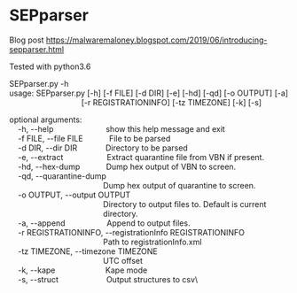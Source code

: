 # SEPparser

Blog post
https://malwaremaloney.blogspot.com/2019/06/introducing-sepparser.html

Tested with python3.6

SEPparser.py \-h\
usage: SEPparser.py [\-h] [\-f FILE] [\-d DIR] [\-e] [\-hd] [\-qd] [\-o OUTPUT] [\-a]\
                                 [-r REGISTRATIONINFO] [-tz TIMEZONE] [-k] [-s]

optional arguments:\
    -h, --help                        show this help message and exit\
    -f FILE, --file FILE            File to be parsed\
    -d DIR, --dir DIR             Directory to be parsed\
    -e, --extract                    Extract quarantine file from VBN if present.\
    -hd, --hex-dump            Dump hex output of VBN to screen.\
    -qd, --quarantine-dump\
                                           Dump hex output of quarantine to screen.\
    -o OUTPUT, --output OUTPUT\
                                           Directory to output files to. Default is current\
                                           directory.\
    -a, --append                   Append to output files.\
    -r REGISTRATIONINFO, --registrationInfo REGISTRATIONINFO\
                                           Path to registrationInfo.xml\
    -tz TIMEZONE, --timezone TIMEZONE\
                                           UTC offset\
    -k, --kape                       Kape mode\
    -s, --struct                      Output structures to csv\
